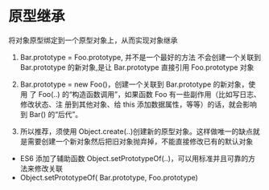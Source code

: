 # 原型继承
将对象原型绑定到一个原型对象上，从而实现对象继承
1. Bar.prototype = Foo.prototype, 并不是一个最好的方法
  不会创建一个关联到 Bar.prototype 的新对象,是让 Bar.prototype 直接引用 Foo.prototype 对象

2. Bar.prototype = new Foo()，创建一个关联到 Bar.prototype 的新对象，使用
了 Foo(..) 的“构造函数调用”，如果函数 Foo 有一些副作用（比如写日志、修改状态、注
册到其他对象、给 this 添加数据属性，等等）的话，就会影响到 Bar() 的“后代”。

3. 所以推荐，须使用 Object.create(..)创建新的原型对象。这样做唯一的缺点就是需要创建一个新对象然后把旧对象抛弃掉，不能直接修改已有的默认对象
  - ES6 添加了辅助函数 Object.setPrototypeOf(..)，可以用标准并且可靠的方法来修改关联
  - Object.setPrototypeOf( Bar.prototype, Foo.prototype)